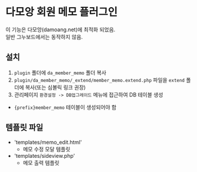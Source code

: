# 다모앙 회원 메모 플러그인

이 기능은 다모앙(damoang.net)에 최적화 되었음.  
일반 그누보드에서는 동작하지 않음.

## 설치
1. `plugin` 폴더에 `da_member_memo` 폴더 복사
2. `plugin/da_member_memo/_extend/member_memo.extend.php` 파일을 `extend` 폴더에 복사(또는 심볼릭 링크 권장)
3. 관리페이지 `환경설정 -> DB업그레이드` 메뉴에 접근하여 DB 테이블 생성
  - `{prefix}member_memo` 테이블이 생성되어야 함

## 템플릿 파일
- 'templates/memo_edit.html'
    - 메모 수정 모달 템플릿
- 'templates/sideview.php'
    - 메모 출력 템플릿
